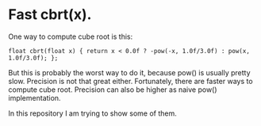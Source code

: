 # Fast cbrt(x).

One way to compute cube root is this:

    float cbrt(float x) { return x < 0.0f ? -pow(-x, 1.0f/3.0f) : pow(x, 1.0f/3.0f); };

But this is probably the worst way to do it, because pow() is usually pretty slow. Precision is not that great either.
Fortunately, there are faster ways to compute cube root. Precision can also be higher as naive pow() implementation.  

In this repository I am trying to show some of them.
